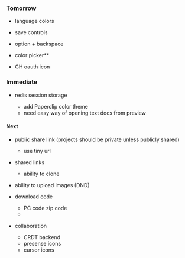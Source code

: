 ### Tomorrow


- language colors
- save controls
- option + backspace
- color picker**

- GH oauth icon


### Immediate

- redis session storage

  - add Paperclip color theme
  - need easy way of opening text docs from preview

#### Next

- public share link (projects should be private unless publicly shared)
  - use tiny url

- shared links
  - ability to clone

- ability to upload images (DND)
- download code
  - PC code zip code
  - 

- collaboration
  - CRDT backend
  - presense icons
  - cursor icons
